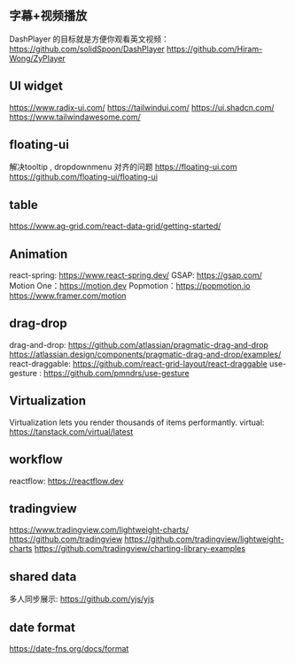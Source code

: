 ## 字幕+视频播放
DashPlayer 的目标就是方便你观看英文视频： 
https://github.com/solidSpoon/DashPlayer
https://github.com/Hiram-Wong/ZyPlayer

## UI widget
https://www.radix-ui.com/
https://tailwindui.com/
https://ui.shadcn.com/
https://www.tailwindawesome.com/

## floating-ui
解决tooltip , dropdownmenu 对齐的问题
https://floating-ui.com
https://github.com/floating-ui/floating-ui

## table
https://www.ag-grid.com/react-data-grid/getting-started/

##  Animation
react-spring: https://www.react-spring.dev/
GSAP: https://gsap.com/
Motion One：https://motion.dev
Popmotion：https://popmotion.io
https://www.framer.com/motion


## drag-drop
drag-and-drop: https://github.com/atlassian/pragmatic-drag-and-drop
			https://atlassian.design/components/pragmatic-drag-and-drop/examples/
react-draggable: https://github.com/react-grid-layout/react-draggable
use-gesture : https://github.com/pmndrs/use-gesture


## Virtualization
Virtualization lets you render thousands of items performantly.
virtual: https://tanstack.com/virtual/latest

## workflow
reactflow: https://reactflow.dev

## tradingview
https://www.tradingview.com/lightweight-charts/
https://github.com/tradingview
https://github.com/tradingview/lightweight-charts
https://github.com/tradingview/charting-library-examples

## shared data
多人同步展示: https://github.com/yjs/yjs

## date format
https://date-fns.org/docs/format